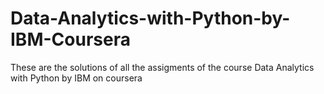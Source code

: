 # Data-Analytics-with-Python-by-IBM-Coursera
These are the solutions of all the assigments of the course Data Analytics with Python by IBM on coursera
